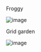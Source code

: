 Froggy

![image](https://user-images.githubusercontent.com/80961441/116715249-7cce6880-aa11-11eb-9b84-f9aa25cb26e0.png)

Grid garden

![image](https://user-images.githubusercontent.com/80961441/116723261-4812df00-aa1a-11eb-850c-42ef9de0f51b.png)

